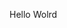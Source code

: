 Hello Wolrd































































































































































































































































































































































































































































































































































































































































































































































































































































































































































































































































































































































































































































































































































































































































































































































































































































































































































































































































































































































































































































































































































































































































































































































































































































































































































































































































































































































































































































































































































































































































































































































































































































































































































































































































































































































































































































































































































































































































































































































































































































































































































































































































































































































































































































































































































































































































































































































































































































































































































































































































































































































































































































































































































































































































































